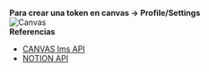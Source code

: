 **Para crear una token en canvas -> Profile/Settings**  
![Canvas](https://gitlab.com/rubencamcalderon/notion-canvas-api/-/blob/main/Readme_imgs/canvas.png)  
**Referencias**
- [CANVAS lms API](https://canvas.instructure.com/doc/api/)
- [NOTION API](https://developers.notion.com/reference/intro)
